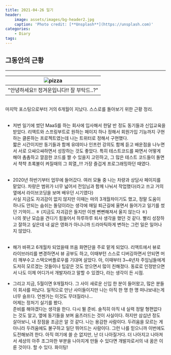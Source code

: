 ```yaml
---
title: 2021-04-26 일기
header:
    image: assets/images/bg-header2.jpg
    caption: 'Photo credit: [**Unsplash**](https://unsplash.com)'
categories:
    - Diary
tags:
---
```


## 그동안의 근황

---

| ![pizza]({{site.url}}/assets/images/meme/pizza.gif) |
| :-------------------------------------------------: |
|     "안녕하세요!! 정겨운입니다!! 잘 부탁드..?"      |

<br>
마지막 포스팅으로부터 거의 6개월이 지났다. 스스로를 돌아보기 위한 근황 정리.
<br>
<br>

-   저번 일기에 썼던 MaaS를 하는 회사에 입사해서 한달 반 정도 동기들과 신입교육을 받았다. 리액트와 스프링부트로 원하는 페이지 하나 정해서 회원가입 기능까지 구현하는 클론하는 프로젝트였는데 나는 트위터로 정해서 구현했다. <br>
    짧은 시간이지만 동기들과 함께 유데미나 인프런 강의도 함께 듣고 배운점을 나누면서 서로 으쌰으쌰하면서 성장하는 것도 좋았다. 특히 테스트코드를 짜면서 어떻게 해야 촘촘하고 깔끔한 코드를 짤 수 있을지 고민하고, 그 많은 테스트 코드들이 돌면서 챡챡 초록불이 켜질때의 그 희열,,!!! 가장 즐겁게 프로그래밍하던 때였다.
    <br>
    <br>

-   2020년 하반기부터 업무에 들어갔다. 여러 모듈 중 나는 차량과 상담사 페이지를 맡았다. 차량은 범위가 너무 넓어서 전임님과 함께 나눠서 작업했다(라고 쓰고 거의 옆에서 라이브코딩을 보며 배우던 시기였다)<br>
    사실 지금도 자괴감이 없지 않지만 이때는 마의 3개월차이기도 했고, 정말 도움이 하나도 안되는 숨쉬는 돌덩이라는 생각에 매일 퇴근길에 울면서 들어가고 일기를 썼던 기억이... ㅎ (지금도 자괴감은 들지만 이젠 뻔뻔해져서 울지 않는다 ㅎ)<br>
    나의 못난 모습을 견디기 힘들어서 하루하루 퇴사 생각을 했던 것 같다. 빨리 성장하고 잘하고 싶은데 내 삶은 영화가 아니니까 드라마틱하게 변하는 그런 일은 일어나지 않았다.  
    <br>

-   해가 바뀌고 6개월차 되었을때 쯔음 화면단을 주로 맡게 되었다. 리액트에서 뷰로 라이브러리를 변경하면서 뷰 공부도 하고, 이때부턴 스스로 디버깅하면서 안되면 머리 깨부수고 스택오버플로우를 기대며 살았다. 아, 이때부터 3~4년차 주임님들에게 도저히 모르겠는 것들이나 팁같은 것도 얻으면서 많이 친해졌다. 동료로 인정받으면서 나도 이제 어디가서 개발자라고 말할 수 있겠다, 라는 생각이 든 시점.
    <br>

-   그리고 지금, 5월이면 9개월차다. 그 사이 새로운 신입 한 분이 들어왔고, 많은 분들이 회사를 떠났다. 일적으로 만난 사이들이지만 나는 아직 한 명 한 명 떠나보내는게 너무 슬프다. 언젠가는 이것도 무뎌질라나...
    <br> 어제는 정처기 실기를 봤다. <br> 준비를 해야겠다는 생각을 한다. 다시 뛸 준비. 솔직히 아직 내 실력 정말 형편없다는 것도 알고, 옆에 동기들을 보며 움츠러드는 것이 사실이다. 하지만 삼십년 정도 살아보니, 내 장점을 조금은 알 것 같다. 나는 용감한 사람이다. 두려움을 모르는 게 아니라 두려움에도 불구하고 일단 뛰어드는 사람이다. 그런 나를 믿으니까 이번에도 도전해보려 한다. 아직 여기에 쓸 순 없지만, 난 더 나아질거다. 더 나아지고 나아져서 세상의 아주 조그마한 부분을 나아지게 만들 수 있다면 개발자로서의 내 꿈은 이룬 것이다. 할 수 있다. 화이팅!
